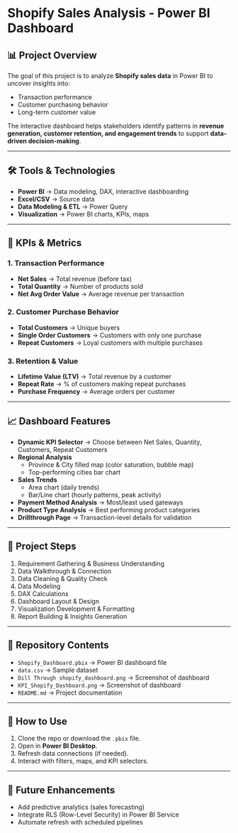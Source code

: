 # Shopify Sales Analysis - Power BI Dashboard

## 📊 Project Overview
The goal of this project is to analyze **Shopify sales data** in Power BI to uncover insights into:
- Transaction performance  
- Customer purchasing behavior  
- Long-term customer value  

The interactive dashboard helps stakeholders identify patterns in **revenue generation, customer retention, and engagement trends** to support **data-driven decision-making**.

---

## 🛠 Tools & Technologies
- **Power BI** → Data modeling, DAX, interactive dashboarding  
- **Excel/CSV** → Source data  
- **Data Modeling & ETL** → Power Query  
- **Visualization** → Power BI charts, KPIs, maps  

---

## 🔑 KPIs & Metrics
### 1. Transaction Performance
- **Net Sales** → Total revenue (before tax)  
- **Total Quantity** → Number of products sold  
- **Net Avg Order Value** → Average revenue per transaction  

### 2. Customer Purchase Behavior
- **Total Customers** → Unique buyers  
- **Single Order Customers** → Customers with only one purchase  
- **Repeat Customers** → Loyal customers with multiple purchases  

### 3. Retention & Value
- **Lifetime Value (LTV)** → Total revenue by a customer  
- **Repeat Rate** → % of customers making repeat purchases  
- **Purchase Frequency** → Average orders per customer  

---

## 📈 Dashboard Features
- **Dynamic KPI Selector** → Choose between Net Sales, Quantity, Customers, Repeat Customers  
- **Regional Analysis**  
  - Province & City filled map (color saturation, bubble map)  
  - Top-performing cities bar chart  
- **Sales Trends**  
  - Area chart (daily trends)  
  - Bar/Line chart (hourly patterns, peak activity)  
- **Payment Method Analysis** → Most/least used gateways  
- **Product Type Analysis** → Best performing product categories  
- **Drillthrough Page** → Transaction-level details for validation  

---

## 🚀 Project Steps
1. Requirement Gathering & Business Understanding  
2. Data Walkthrough & Connection  
3. Data Cleaning & Quality Check  
4. Data Modeling  
5. DAX Calculations  
6. Dashboard Layout & Design  
7. Visualization Development & Formatting  
8. Report Building & Insights Generation  

---

## 📂 Repository Contents
- `Shopify_Dashboard.pbix` → Power BI dashboard file  
- `data.csv` → Sample dataset  
- `Dill Through shopify_dashboard.png` → Screenshot of dashboard
- `KPI_Shopify_Dashboard.png` → Screenshot of dashboard  
- `README.md` → Project documentation  

---

## 📌 How to Use
1. Clone the repo or download the `.pbix` file.  
2. Open in **Power BI Desktop**.  
3. Refresh data connections (if needed).  
4. Interact with filters, maps, and KPI selectors.  

---

## 🔗 Future Enhancements
- Add predictive analytics (sales forecasting)  
- Integrate RLS (Row-Level Security) in Power BI Service  
- Automate refresh with scheduled pipelines  


